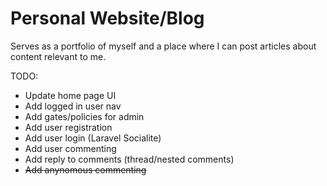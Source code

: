 # Personal Website/Blog

Serves as a portfolio of myself and a place where I can post articles about content relevant to me.

TODO:

* Update home page UI
* Add logged in user nav
* Add gates/policies for admin
* Add user registration
* Add user login (Laravel Socialite)
* Add user commenting
* Add reply to comments (thread/nested comments)
* ~~Add anynomous commenting~~
